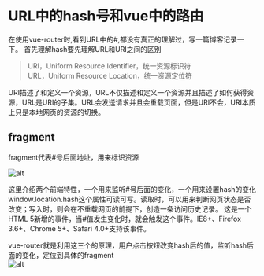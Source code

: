 # URL中的hash号和vue中的路由

在使用vue-router时,看到URL中的#,都没有真正的理解过，写一篇博客记录一下。
首先理解hash要先理解URL和URI之间的区别
>URI，Uniform Resource Identifier，统一资源标识符<br>
>URL，Uniform Resource Location，统一资源定位符

URI描述了和定义一个资源，URL不仅描述和定义一个资源并且描述了如何获得资源，URL是URI的子集。URL会发送请求并且会重载页面，但是URI不会，URI本质上只是本地网页的资源的切换。

## fragment
fragment代表#号后面地址，用来标识资源

![alt](https://upload-images.jianshu.io/upload_images/1155692-865aa6e8904a0509.png?imageMogr2/auto-orient/strip|imageView2/2/w/918/format/webp)

这里介绍两个前端特性，一个用来监听#号后面的变化，一个用来设置hash的变化  
window.location.hash这个属性可读可写。读取时，可以用来判断网页状态是否改变；写入时，则会在不重载网页的前提下，创造一条访问历史记录。
这是一个HTML 5新增的事件，当#值发生变化时，就会触发这个事件。IE8+、Firefox 3.6+、Chrome 5+、Safari 4.0+支持该事件。

vue-router就是利用这三个的原理，用户点击按钮改变hash后的值，监听hash后面的变化，定位到具体的fragment  
![alt](https://upload-images.jianshu.io/upload_images/1155692-625518baf3633b89.png?imageMogr2/auto-orient/strip|imageView2/2/w/986/format/webp)






